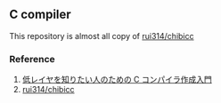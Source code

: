 ## C compiler

This repository is almost all copy of [rui314/chibicc](https://github.com/rui314/chibicc)

### Reference

1. [低レイヤを知りたい人のための C コンパイラ作成入門](https://www.sigbus.info/compilerbook)
2. [rui314/chibicc](https://github.com/rui314/chibicc)
